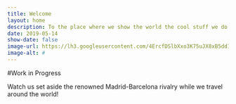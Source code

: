 ```yaml
---
title: Welcome
layout: home
description: To the place where we show the world the cool stuff we do!.
date: 2019-05-14
show-date: false
image-url: https://lh3.googleusercontent.com/4ErcfDSlbXxo3K75uJX8xB5ddInEXfO02ccFFajKzQ_MQxbhhzdlB-gs1h9cnJBCKPhV83fX67DWgYX0gOe-XlJshssYLvRtdyU3gMReXXLvUl-1LjwAs0QL_e3P_26J5NqkZZrFSAGjcOMvbRnobaN6ciQ7R1vjeXcSrpg8Ti9JgRW47QJWURGyXw5G4tEIKvJDVNsUbHMiSmLxG8OqPg9RlMYQTOjh_l4TJEktACcbbEC8OWCxKmmbSaN3MzfhIKY_7jeODxPnVJ_9THav2b18J_jXky4xgTzFTJtnBbg7oPQYS_O8Jw0UzXBhNPLAfiL8vwairA5QGTedMYHGeab68sGAHjhdCEojplhwaPt8iR5qO-PAiLWsd5fvFuWcP5TaHXr8qPt8KkbXM9IonNA_-Nr49gfyvViCs_lTqYTb_kbe3OmF43Vfh8GvD9qTHucpOmPBUtGGMraC6QV34oDL6tUBynfLbDAf7nitr4o6mQz0fJ827cSmgsWdsUbrudZBSsKGA0PX2xGGXdo1CZxyYHZsW00Wn8TYoRGeC93Y2PYbZyrNnqkJAx6UFl5D54NNbYrIlqiU7hMdaoZdCdUmFozvOprMvtuRte3owWmDV3XKzIXM9Cx1c-UUhsg5fHrHO8uLsf9YvQOi_XbDOetSZvm906bVT3OU-TPl2o2DkukeJHvvU2r6UlYdYiAzHtMwJlZ1rmqOnxZP0tIxhW7p=w1197-h798-no
image-alt: #
---
```


#Work in Progress

Watch us set aside the renowned Madrid-Barcelona rivalry while we travel around the world!


